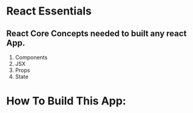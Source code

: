 # React Essentials

## React Core Concepts needed to built any react App.

1. Components 
2. JSX
3. Props
4. State

# How To Build This App: